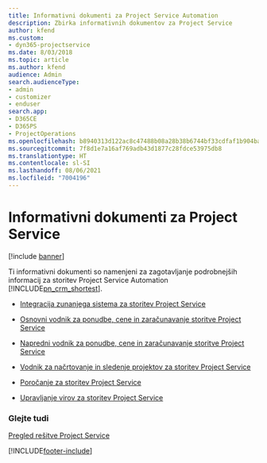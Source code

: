 ```yaml
---
title: Informativni dokumenti za Project Service Automation
description: Zbirka informativnih dokumentov za Project Service
author: kfend
ms.custom:
- dyn365-projectservice
ms.date: 8/03/2018
ms.topic: article
ms.author: kfend
audience: Admin
search.audienceType:
- admin
- customizer
- enduser
search.app:
- D365CE
- D365PS
- ProjectOperations
ms.openlocfilehash: b8940313d122ac8c47488b08a28b38b6744bf33cdfaf1b904ba184bd9956c369
ms.sourcegitcommit: 7f8d1e7a16af769adb43d1877c28fdce53975db8
ms.translationtype: HT
ms.contentlocale: sl-SI
ms.lasthandoff: 08/06/2021
ms.locfileid: "7004196"
---
```

# <a name="white-papers-for-project-service"></a>Informativni dokumenti za Project Service

[!include [banner](../includes/psa-now-project-operations.md)]

Ti informativni dokumenti so namenjeni za zagotavljanje podrobnejših informacij za storitev Project Service Automation [!INCLUDE[pn_crm_shortest](../includes/pn-crm-shortest.md)].

-   [Integracija zunanjega sistema za storitev Project Service](https://go.microsoft.com/fwlink/?LinkId=825445)

-   [Osnovni vodnik za ponudbe, cene in zaračunavanje storitve Project Service](https://go.microsoft.com/fwlink/?LinkId=825241)

-   [Napredni vodnik za ponudbe, cene in zaračunavanje storitve Project Service](https://go.microsoft.com/fwlink/?LinkId=825242)

-   [Vodnik za načrtovanje in sledenje projektov za storitev Project Service](https://go.microsoft.com/fwlink/?LinkId=825243)

-   [Poročanje za storitev Project Service](https://go.microsoft.com/fwlink/?LinkId=825446)

-   [Upravljanje virov za storitev Project Service](https://go.microsoft.com/fwlink/?LinkId=825244)

### <a name="see-also"></a>Glejte tudi
 [Pregled rešitve Project Service](../psa/overview.md)


[!INCLUDE[footer-include](../includes/footer-banner.md)]